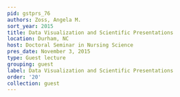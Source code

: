```yaml
---
pid: gstprs_76
authors: Zoss, Angela M.
sort_year: 2015
title: Data Visualization and Scientific Presentations
location: Durham, NC
host: Doctoral Seminar in Nursing Science
pres_date: November 3, 2015
type: Guest lecture
grouping: guest
label: Data Visualization and Scientific Presentations
order: '20'
collection: guest
---
```

